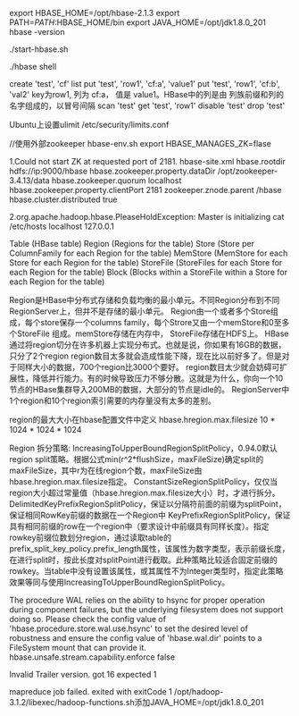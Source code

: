 export HBASE_HOME=/opt/hbase-2.1.3
export PATH=$PATH:$HBASE_HOME/bin
export JAVA_HOME=/opt/jdk1.8.0_201
 hbase -version

./start-hbase.sh

./hbase shell

create 'test', 'cf'
list
put 'test', 'row1', 'cf:a', 'value1'
put 'test', 'row1', 'cf:b', 'val2'
key为row1, 列为 cf:a， 值是 value1。HBase中的列是由 列族前缀和列的名字组成的，以冒号间隔
scan 'test'
get 'test', 'row1'
disable 'test'
drop 'test'

Ubuntu上设置ulimit
/etc/security/limits.conf

//使用外部zookeeper
hbase-env.sh
export HBASE_MANAGES_ZK=flase

1.Could not start ZK at requested port of 2181.
hbase-site.xml
<configuration>
	 <property>
	    <name>hbase.rootdir</name>
	    <value>hdfs://ip:9000/hbase</value>
	</property>
	<property>
		<name>hbase.zookeeper.property.dataDir</name>
		<value>/opt/zookeeper-3.4.13/data</value>
	</property>
	<property>
		<name>hbase.zookeeper.quorum</name>
		<value>localhost</value>
	</property>
	<property>
		<name>hbase.zookeeper.property.clientPort</name>
		<value>2181</value>
	</property>
	<property>
		<name>zookeeper.znode.parent</name>
		<value>/hbase</value>
	</property>
	<property>
		<name>hbase.cluster.distributed</name>
		<value>true</value>
	</property>
</configuration>

2.org.apache.hadoop.hbase.PleaseHoldException: Master is initializing
cat /etc/hosts
localhost 127.0.0.1

Table       (HBase table)
    Region       (Regions for the table)
         Store          (Store per ColumnFamily for each Region for the table)
              MemStore        (MemStore for each Store for each Region for the table)
              StoreFile       (StoreFiles for each Store for each Region for the table)
                    Block     (Blocks within a StoreFile within a Store for each Region for the table)


Region是HBase中分布式存储和负载均衡的最小单元。不同Region分布到不同RegionServer上，但并不是存储的最小单元。
Region由一个或者多个Store组成，每个store保存一个columns family，每个Strore又由一个memStore和0至多个StoreFile 组成。memStore存储在内存中， StoreFile存储在HDFS上。
HBase通过将region切分在许多机器上实现分布式。也就是说，你如果有16GB的数据，只分了2个region
region数目太多就会造成性能下降，现在比以前好多了。但是对于同样大小的数据，700个region比3000个要好。
region数目太少就会妨碍可扩展性，降低并行能力。有的时候导致压力不够分散。这就是为什么，你向一个10节点的HBase集群导入200MB的数据，大部分的节点是idle的。
RegionServer中1个region和10个region索引需要的内存量没有太多的差别。

region的最大大小在hbase配置文件中定义
<property>
  <name>hbase.hregion.max.filesize</name>
  <value>10 * 1024 * 1024 * 1024</value>
</property>

Region 拆分策略:
IncreasingToUpperBoundRegionSplitPolicy，0.94.0默认region split策略。根据公式min(r^2*flushSize，maxFileSize)确定split的maxFileSize，其中r为在线region个数，maxFileSize由hbase.hregion.max.filesize指定。
ConstantSizeRegionSplitPolicy，仅仅当region大小超过常量值（hbase.hregion.max.filesize大小）时，才进行拆分。
DelimitedKeyPrefixRegionSplitPolicy，保证以分隔符前面的前缀为splitPoint，保证相同RowKey前缀的数据在一个Region中
KeyPrefixRegionSplitPolicy，保证具有相同前缀的row在一个region中（要求设计中前缀具有同样长度）。指定rowkey前缀位数划分region，通过读取table的prefix_split_key_policy.prefix_length属性，该属性为数字类型，表示前缀长度，在进行split时，按此长度对splitPoint进行截取。此种策略比较适合固定前缀的rowkey。当table中没有设置该属性，或其属性不为Integer类型时，指定此策略效果等同与使用IncreasingToUpperBoundRegionSplitPolicy。

The procedure WAL relies on the ability to hsync for proper operation during component failures, but the underlying filesystem does not support doing so. Please check the config value of 'hbase.procedure.store.wal.use.hsync' to set the desired level of robustness and ensure the config value of 'hbase.wal.dir' points to a FileSystem mount that can provide it.
<property>
  <name>hbase.unsafe.stream.capability.enforce</name>
  <value>false</value>
</property>


Invalid Trailer version. got 16 expected 1

mapreduce job failed. exited with exitCode 1
/opt/hadoop-3.1.2/libexec/hadoop-functions.sh添加JAVA_HOME=/opt/jdk1.8.0_201
